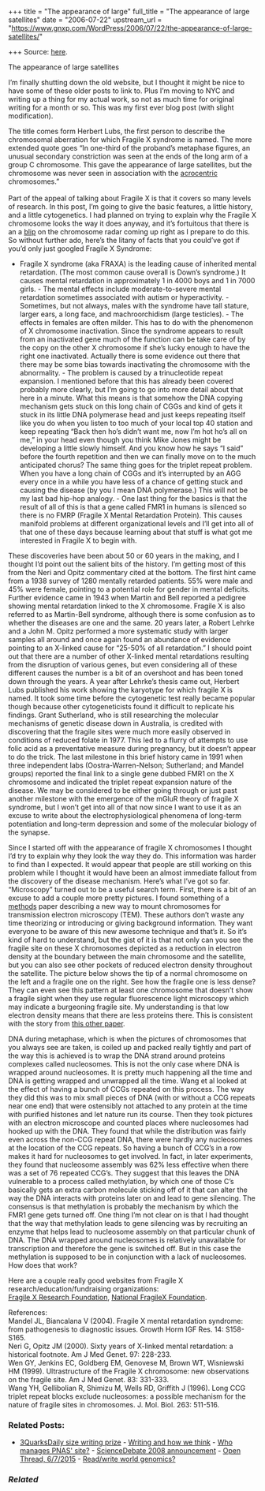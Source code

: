 +++
title = "The appearance of large"
full_title = "The appearance of large satellites"
date = "2006-07-22"
upstream_url = "https://www.gnxp.com/WordPress/2006/07/22/the-appearance-of-large-satellites/"

+++
Source: [here](https://www.gnxp.com/WordPress/2006/07/22/the-appearance-of-large-satellites/).

The appearance of large satellites

I’m finally shutting down the old website, but I thought it might be nice to have some of these older posts to link to. Plus I’m moving to NYC and writing up a thing for my actual work, so not as much time for original writing for a month or so. This was my first ever blog post (with slight modification).

The title comes form Herbert Lubs, the first person to describe the chromosomal aberration for which Fragile X syndrome is named. The more extended quote goes “In one-third of the proband’s metaphase figures, an unusual secondary constriction was seen at the ends of the long arm of a group C chromosome. This gave the appearance of large satellites, but the chromosome was never seen in association with the [acrocentric](http://www.medterms.com/script/main/art.asp?articlekey=2123) chromosomes.”  
[](https://www.gnxp.com/blog/uploaded_images/fraxachrome_copy_1-715973.gif)  
Part of the appeal of talking about Fragile X is that it covers so many levels of research. In this post, I’m going to give the basic features, a little history, and a little cytogenetics. I had planned on trying to explain why the Fragile X chromosome looks the way it does anyway, and it’s fortuitous that there is an a [blip](http://scienceblogs.com/loom/2005/08/29/the_chromosome_shuffle.php) on the chromosome radar coming up right as I prepare to do this. So without further ado, here’s the litany of facts that you could’ve got if you’d only just googled Fragile X Syndrome:

- Fragile X syndrome (aka FRAXA) is the leading cause of inherited
  mental retardation. (The most common cause overall is Down’s
  syndrome.) It causes mental retardation in approximately 1 in 4000
  boys and 1 in 7000 girls. - The mental effects include moderate-to-severe mental retardation
  sometimes associated with autism or hyperactivity. - Sometimes, but not always, males with the syndrome have tall stature,
  larger ears, a long face, and machroorchidism (large testicles). - The effects in females are often milder. This has to do with the
  phenomenon of X chromosome inactivation. Since the syndrome appears to
  result from an inactivated gene much of the function can be take care
  of by the copy on the other X chromosome if she’s lucky enough to have
  the right one inactivated. Actually there is some evidence out there
  that there may be some bias towards inactivating the chromosome with
  the abnormality. - The problem is caused by a trinucleotide repeat expansion. I mentioned
  before that this has already been covered probably more clearly, but
  I’m going to go into more detail about that here in a minute. What
  this means is that somehow the DNA copying mechanism gets stuck on
  this long chain of CGGs and kind of gets it stuck in its little DNA
  polymerase head and just keeps repeating itself like you do when you
  listen to too much of your local top 40 station and keep repeating
  “Back then ho’s didn’t want me, now I’m hot ho’s all on me,” in your
  head even though you think Mike Jones might be developing a little
  slowly himself. And you know how he says “I said” before the fourth
  repetition and then we can finally move on to the much anticipated
  chorus? The same thing goes for the triplet repeat problem. When you
  have a long chain of CGGs and it’s interrupted by an AGG every once in
  a while you have less of a chance of getting stuck and causing the
  disease (by you I mean DNA polymerase.) This will not be my last bad
  hip-hop analogy. - One last thing for the basics is that the result of all of this is
  that a gene called FMR1 in humans is silenced so there is no FMRP
  (Fragile X Mental Retardation Protein). This causes manifold problems
  at different organizational levels and I’ll get into all of that one
  of these days because learning about that stuff is what got me
  interested in Fragile X to begin with.

These discoveries have been about 50 or 60 years in the making, and I thought I’d point out the salient bits of the history. I’m getting most of this from the Neri and Opitz commentary cited at the bottom. The first hint came from a 1938 survey of 1280 mentally retarded patients. 55% were male and 45% were female, pointing to a potential role for gender in mental deficits. Further evidence came in 1943 when Martin and Bell reported a pedigree showing mental retardation linked to the X chromosome. Fragile X is also referred to as Martin-Bell syndrome, although there is some confusion as to whether the diseases are one and the same. 20 years later, a Robert Lehrke and a John M. Opitz performed a more systematic study with larger samples all around and once again found an abundance of evidence pointing to an X-linked cause for “25-50% of all retardation.” I should point out that there are a number of other X-linked mental retardations resulting from the disruption of various genes, but even considering all of these different causes the number is a bit of an overshoot and has been toned down through the years. A year after Lehrke’s thesis came out, Herbert Lubs published his work showing the karyotype for which fragile X is named. It took some time before the cytogenetic test really became popular though because other cytogeneticists found it difficult to replicate his findings. Grant Sutherland, who is still researching the molecular mechanisms of genetic disease down in Australia, is credited with discovering that the fragile sites were much more easily observed in conditions of reduced folate in 1977. This led to a flurry of attempts to use folic acid as a preventative measure during pregnancy, but it doesn’t appear to do the trick. The last milestone in this brief history came in 1991 when three independent labs (Oostra-Warren-Nelson; Sutherland; and Mandel groups) reported the final link to a single gene dubbed FMR1 on the X chromosome and indicated the triplet repeat expansion nature of the disease. We may be considered to be either going through or just past another milestone with the emergence of the mGluR theory of fragile X syndrome, but I won’t get into all of that now since I want to use it as an excuse to write about the electrophysiological phenomena of long-term potentiation and long-term depression and some of the molecular biology of the synapse.

Since I started off with the appearance of fragile X chromosomes I thought I’d try to explain why they look the way they do. This information was harder to find than I expected. It would appear that people are still working on this problem while I thought it would have been an almost immediate fallout from the discovery of the disease mechanism. Here’s what I’ve got so far. “Microscopy” turned out to be a useful search term. First, there is a bit of an excuse to add a couple more pretty pictures. I found something of a [methods](http://www.ncbi.nlm.nih.gov/entrez/query.fcgi?cmd=Retrieve&db=pubmed&dopt=Abstract&list_uids=10208174&query_hl=18) paper describing a new way to mount chromosomes for transmission electron microscopy (TEM). These authors don’t waste any time theorizing or introducing or giving background information. They want everyone to be aware of this new awesome technique and that’s it. So it’s kind of hard to understand, but the gist of it is that not only can you see the fragile site on these X chromosomes depicted as a reduction in electron density at the boundary between the main chromosome and the satellite, but you can also see other pockets of reduced electron density throughout the satellite. The picture below shows the tip of a normal chromosome on the left and a fragile one on the right. See how the fragile one is less dense? They can even see this pattern at least one chromosome that doesn’t show a fragile sight when they use regular fluorescence light microscopy which may indicate a burgeoning fragile site. My understanding is that low electron density means that there are less proteins there. This is consistent with the story from [this other paper](http://www.ncbi.nlm.nih.gov/entrez/%20query.fcgi?cmd=Retrieve&db=pubmed&dopt=Abstract&list_uids=8918933&query_hl=20).

[](https://www.gnxp.com/blog/uploaded_images/fraxatem_1-705649.jpg)DNA during metaphase, which is when the pictures of chromosomes that you always see are taken, is coiled up and packed really tightly and part of the way this is achieved is to wrap the DNA strand around proteins complexes called nucleosomes. This is not the only case where DNA is wrapped around nucleosomes. It is pretty much happening all the time and DNA is getting wrapped and unwrapped all the time. Wang et al looked at the effect of having a bunch of CCGs repeated on this process. The way they did this was to mix small pieces of DNA (with or without a CCG repeats near one end) that were ostensibly not attached to any protein at the time with purified histones and let nature run its course. Then they took pictures with an electron microscope and counted places where nucleosomes had hooked up with the DNA. They found that while the distribution was fairly even across the non-CCG repeat DNA, there were hardly any nucleosomes at the location of the CCG repeats. So having a bunch of CCG’s in a row makes it hard for nucleosomes to get involved. In fact, in later experiments, they found that nucleosome assembly was 62% less effective when there was a set of 76 repeated CCG’s. They suggest that this leaves the DNA vulnerable to a process called methylation, by which one of those C’s basically gets an extra carbon molecule sticking off of it that can alter the way the DNA interacts with proteins later on and lead to gene silencing. The consensus is that methylation is probably the mechanism by which the FMR1 gene gets turned off. One thing I’m not clear on is that I had thought that the way that methylation leads to gene silencing was by recruiting an enzyme that helps lead to nucleosome assembly on that particular chunk of DNA. The DNA wrapped around nucleosomes is relatively unavailable for transcription and therefore the gene is switched off. But in this case the methylation is supposed to be in conjunction with a lack of nucleosomes. How does that work?

Here are a couple really good websites from Fragile X research/education/fundraising organizations:  
[Fragile X Research Foundation](http://fraxa.org/), [National FragileX Foundation](http://www.fragilex.org/html/home.shtml).

References:  
Mandel JL, Biancalana V (2004). Fragile X mental retardation syndrome: from pathogenesis to diagnostic issues. Growth Horm IGF Res. 14: S158-S165.  
Neri G, Opitz JM (2000). Sixty years of X-linked mental retardation: a historical footnote. Am J Med Genet. 97: 228-233.  
Wen GY, Jenkins EC, Goldberg EM, Genovese M, Brown WT, Wisniewski HM (1999). Ultrastructure of the Fragile X chromosome: new observations on the fragile site. Am J Med Genet. 83: 331-333.  
Wang YH, Gellibolian R, Shimizu M, Wells RD, Griffith J (1996). Long CCG triplet repeat blocks exclude nucleosomes: a possible mechanism for the nature of fragile sites in chromosomes. J. Mol. Biol. 263: 511-516.

### Related Posts:

- [3QuarksDaily size writing
  prize](https://www.gnxp.com/WordPress/2011/06/06/3quarksdaily-size-writing-prize/) - [Writing and how we
  think](https://www.gnxp.com/WordPress/2007/06/25/writing-and-how-we-think/) - [Who manages PNAS'
  site?](https://www.gnxp.com/WordPress/2006/06/28/who-manages-pnas-site/) - [ScienceDebate 2008
  announcement](https://www.gnxp.com/WordPress/2008/02/11/sciencedebate-2008-announcement/) - [Open Thread,
  6/7/2015](https://www.gnxp.com/WordPress/2015/06/07/open-thread-672015/) - [Read/write world
  genomics?](https://www.gnxp.com/WordPress/2015/09/17/readwrite-world-genomics/)

### *Related*

[](https://www.addtoany.com/add_to/facebook?linkurl=https%3A%2F%2Fwww.gnxp.com%2FWordPress%2F2006%2F07%2F22%2Fthe-appearance-of-large-satellites%2F&linkname=The%20appearance%20of%20large%20satellites "Facebook")[](https://www.addtoany.com/add_to/twitter?linkurl=https%3A%2F%2Fwww.gnxp.com%2FWordPress%2F2006%2F07%2F22%2Fthe-appearance-of-large-satellites%2F&linkname=The%20appearance%20of%20large%20satellites "Twitter")[](https://www.addtoany.com/add_to/email?linkurl=https%3A%2F%2Fwww.gnxp.com%2FWordPress%2F2006%2F07%2F22%2Fthe-appearance-of-large-satellites%2F&linkname=The%20appearance%20of%20large%20satellites "Email")[](https://www.addtoany.com/share)
